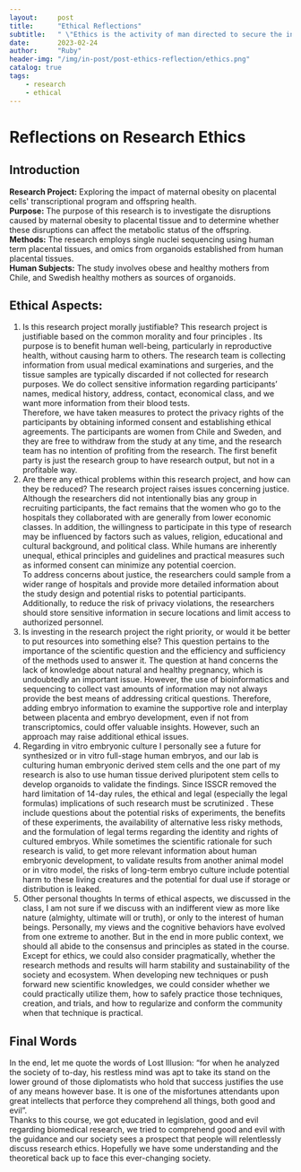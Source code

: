 ```yaml
---
layout:     post
title:      "Ethical Reflections"
subtitle:   " \"Ethics is the activity of man directed to secure the inner perfection of his own personality.\""
date:       2023-02-24
author:     "Ruby"
header-img: "/img/in-post/post-ethics-reflection/ethics.png"
catalog: true
tags:
    - research 
    - ethical
---
```

# Reflections on Research Ethics

## Introduction
**Research Project:** Exploring the impact of maternal obesity on placental cells' transcriptional program and offspring health.  
**Purpose:** The purpose of this research is to investigate the disruptions caused by maternal obesity to placental tissue and to determine whether these disruptions can affect the metabolic status of the offspring.  
**Methods:** The research employs single nuclei sequencing using human term placental tissues, and omics from organoids established from human placental tissues.  
**Human Subjects:** The study involves obese and healthy mothers from Chile, and Swedish healthy mothers as sources of organoids.  

## Ethical Aspects:
1. Is this research project morally justifiable?
   This research project is justifiable based on the common morality  and four principles . Its purpose is to benefit human well-being, particularly in reproductive health, without causing harm to others. The research team is collecting information from usual medical examinations and surgeries, and the tissue samples are typically discarded if not collected for research purposes. We do collect sensitive information regarding participants’ names, medical history, address, contact, economical class, and we want more information from their blood tests.  
   Therefore, we have taken measures to protect the privacy rights of the participants by obtaining informed consent and establishing ethical agreements. The participants are women from Chile and Sweden, and they are free to withdraw from the study at any time, and the research team has no intention of profiting from the research. The first benefit party is just the research group to have research output, but not in a profitable way.
2. Are there any ethical problems within this research project, and how can they be reduced?
   The research project raises issues concerning justice. Although the researchers did not intentionally bias any group in recruiting participants, the fact remains that the women who go to the hospitals they collaborated with are generally from lower economic classes. In addition, the willingness to participate in this type of research may be influenced by factors such as values, religion, educational and cultural background, and political class. While humans are inherently unequal, ethical principles and guidelines and practical measures such as informed consent can minimize any potential coercion.  
   To address concerns about justice, the researchers could sample from a wider range of hospitals and provide more detailed information about the study design and potential risks to potential participants. Additionally, to reduce the risk of privacy violations, the researchers should store sensitive information in secure locations and limit access to authorized personnel.
3. Is investing in the research project the right priority, or would it be better to put resources into something else?
   This question pertains to the importance of the scientific question and the efficiency and sufficiency of the methods used to answer it. The question at hand concerns the lack of knowledge about natural and healthy pregnancy, which is undoubtedly an important issue. However, the use of bioinformatics and sequencing to collect vast amounts of information may not always provide the best means of addressing critical questions. Therefore, adding embryo information to examine the supportive role and interplay between placenta and embryo development, even if not from transcriptomics, could offer valuable insights. However, such an approach may raise additional ethical issues.
4. Regarding in vitro embryonic culture
   I personally see a future for synthesized or in vitro full-stage human embryos, and our lab is culturing human embryonic derived stem cells and the one part of my research is also to use human tissue derived pluripotent stem cells to develop organoids to validate the findings. Since ISSCR removed the hard limitation of 14-day rules, the ethical and legal (especially the legal formulas) implications of such research must be scrutinized . These include questions about the potential risks of experiments, the benefits of these experiments, the availability of alternative less risky methods, and the formulation of legal terms regarding the identity and rights of cultured embryos. While sometimes the scientific rationale for such research is valid, to get more relevant information about human embryonic development, to validate results from another animal model or in vitro model, the risks of long-term embryo culture include potential harm to these living creatures and the potential for dual use if storage or distribution is leaked.
5. Other personal thoughts
   In terms of ethical aspects, we discussed in the class, I am not sure if we discuss with an indifferent view as more like nature (almighty, ultimate will or truth), or only to the interest of human beings. Personally, my views and the cognitive behaviors have evolved from one extreme to another. But in the end in more public context, we should all abide to the consensus and principles as stated in the course. Except for ethics, we could also consider pragmatically, whether the research methods and results will harm stability and sustainability of the society and ecosystem. When developing new techniques or push forward new scientific knowledges, we could consider whether we could practically utilize them, how to safely practice those techniques, creation, and trials, and how to regularize and conform the community when that technique is practical.
## Final Words
In the end, let me quote the words of Lost Illusion: “for when he analyzed the society of to-day, his restless mind was apt to take its stand on the lower ground of those diplomatists who hold that success justifies the use of any means however base. It is one of the misfortunes attendants upon great intellects that perforce they comprehend all things, both good and evil”.  
Thanks to this course, we got educated in legislation, good and evil regarding biomedical research, we tried to comprehend good and evil with the guidance and our society sees a prospect that people will relentlessly discuss research ethics. Hopefully we have some understanding and the theoretical back up to face this ever-changing society.